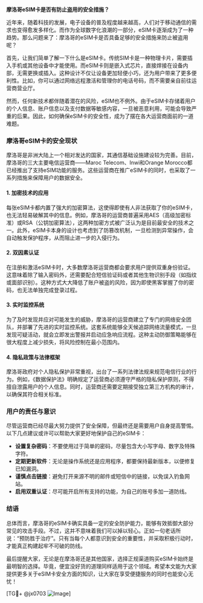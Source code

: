 **摩洛哥eSIM卡是否有防止盗用的安全措施？**

近年来，随着科技的发展，电子设备的普及程度越来越高，人们对于移动通信的需求也变得愈发多样化。而作为全球数字化浪潮的一部分，eSIM卡逐渐成为了一种趋势。那么问题来了：摩洛哥的eSIM卡是否具备足够的安全措施来防止被盗用呢？

首先，让我们简单了解一下什么是eSIM卡。传统SIM卡是一种物理卡片，需要插入手机或其他设备中才能使用。而eSIM卡则是嵌入式芯片，直接焊接在设备内部，无需更换或插入。这种设计不仅让设备更加轻便小巧，还为用户带来了更多便利性。比如，你可以通过网络远程激活和管理你的电话号码，而不需要亲自前往运营商营业厅。

然而，任何新技术都伴随着潜在的风险，eSIM也不例外。由于eSIM卡存储着用户的个人信息、账户信息以及支付数据等敏感内容，一旦被恶意利用，可能会导致严重的后果。因此，如何确保eSIM卡的安全性，成为了摆在各大运营商面前的一道难题。

### 摩洛哥eSIM卡的安全现状

摩洛哥是非洲大陆上一个相对发达的国家，其通信基础设施建设较为完善。目前，摩洛哥的三大主要电信运营商——Maroc Telecom、Inwi和Orange Morocco都已经推出了支持eSIM功能的服务。这些运营商在推广eSIM卡的同时，也采取了一系列措施来保障用户的数据安全。

#### 1. **加密技术的应用**
   每张eSIM卡都内置了强大的加密算法，这使得即使有人非法获取了你的eSIM卡，也无法轻易破解其中的信息。例如，摩洛哥的运营商普遍采用AES（高级加密标准）或RSA（公钥加密算法），这两种加密方式被广泛认为是目前最安全的技术之一。此外，eSIM卡本身的设计也考虑到了防篡改机制，一旦检测到异常操作，会自动触发保护程序，从而阻止进一步的入侵行为。

#### 2. **双因素认证**
   在注册和激活eSIM卡时，大多数摩洛哥运营商都会要求用户提供双重身份验证。这意味着除了输入密码外，还需要配合短信验证码或者其他生物识别手段（如指纹或面部识别）。这种方式大大降低了账户被盗的风险，因为即使黑客掌握了你的密码，也无法单独完成登录过程。

#### 3. **实时监控系统**
   为了及时发现并应对可能发生的威胁，摩洛哥的运营商建立了专门的网络安全团队，并部署了先进的实时监控系统。这套系统能够全天候追踪网络流量模式，一旦发现可疑活动，就会立即发出警报并启动应急响应流程。这种主动防御策略能够在很大程度上减少损失，将风险控制在最小范围内。

#### 4. **隐私政策与法律框架**
   摩洛哥政府对个人隐私保护非常重视，出台了一系列法律法规来规范电信行业的行为。例如，《数据保护法》明确规定了运营商必须遵守严格的隐私保护原则，不得擅自泄露用户的个人信息。同时，运营商还需要定期接受独立第三方机构的审计，以确保其符合相关标准。

### 用户的责任与意识
尽管运营商已经尽最大努力提供了安全保障，但最终还是需要用户自身提高警惕。以下几点建议或许可以帮助大家更好地保护自己的eSIM卡：

- **设置复杂密码**：不要使用过于简单的密码，尽量包含大小写字母、数字及特殊字符。
- **定期更新软件**：无论是操作系统还是应用程序，都要保持最新版本，以便修复已知漏洞。
- **谨慎点击链接**：避免打开来源不明的邮件或短信中的链接，以免误入钓鱼网站。
- **启用双重认证**：尽可能开启所有支持的功能，为自己的账号多加一道防线。

### 结语

总体而言，摩洛哥的eSIM卡确实具备一定的安全防护能力，能够有效抵御大部分常见的攻击手段。不过，这并不意味着我们可以掉以轻心。正如一句老话所说：“预防胜于治疗”。只有当每个人都意识到安全的重要性，并采取积极行动时，才能真正构建起牢不可破的防线。

最后提醒大家，无论是在摩洛哥还是其他国家，选择正规渠道购买eSIM卡始终是最明智的选择。毕竟，便宜没好货的道理同样适用于这个领域。希望本文能为大家提供更多关于eSIM卡安全方面的知识，让大家在享受便捷服务的同时也能安心无忧！

[TG💪+ @jx0703 ![Image](https://github.com/user-attachments/assets/dbca1d08-cadb-493c-b0ec-ad6f7a83f270)]
